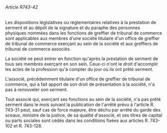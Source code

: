 ###### Article R743-42

Les dispositions législatives ou réglementaires relatives à la prestation de serment et au dépôt de la signature et du paraphe des personnes physiques nommées dans les fonctions de greffier de tribunal de commerce sont applicables aux membres d'une société titulaire d'un office de greffier de tribunal de commerce exerçant au sein de la société et aux greffiers de tribunal de commerce associés.

La société ne peut entrer en fonction qu'après la prestation de serment de tous ses membres exerçant en son sein. Ceux-ci n'ont le droit d'accomplir les actes de la profession qu'à compter du jour où ils ont prêté serment.

L'associé, précédemment titulaire d'un office de greffier de tribunal de commerce, qui a fait apport de son droit de présentation à la société, n'a pas à renouveler son serment.

Tout associé qui, exerçant ses fonctions au sein de la société, n'a pas prêté serment dans le mois suivant la publication de l'arrêté prévu à l'article R. 743-31 peut, sauf cas de force majeure, être déchu par arrêté du garde des sceaux, ministre de la justice, de sa qualité d'associé, et ses titres de capital ou parts sociales sont cédés dans les conditions fixées aux articles R. 743-102 et R. 743-128.

